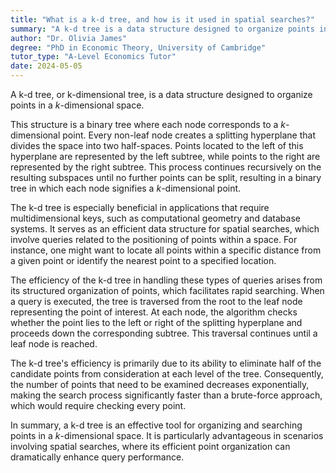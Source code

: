 ```yaml
---
title: "What is a k-d tree, and how is it used in spatial searches?"
summary: "A k-d tree is a data structure designed to organize points in a k-dimensional space, facilitating efficient spatial searches and queries."
author: "Dr. Olivia James"
degree: "PhD in Economic Theory, University of Cambridge"
tutor_type: "A-Level Economics Tutor"
date: 2024-05-05
---
```


A k-d tree, or k-dimensional tree, is a data structure designed to organize points in a $k$-dimensional space.

This structure is a binary tree where each node corresponds to a $k$-dimensional point. Every non-leaf node creates a splitting hyperplane that divides the space into two half-spaces. Points located to the left of this hyperplane are represented by the left subtree, while points to the right are represented by the right subtree. This process continues recursively on the resulting subspaces until no further points can be split, resulting in a binary tree in which each node signifies a $k$-dimensional point.

The k-d tree is especially beneficial in applications that require multidimensional keys, such as computational geometry and database systems. It serves as an efficient data structure for spatial searches, which involve queries related to the positioning of points within a space. For instance, one might want to locate all points within a specific distance from a given point or identify the nearest point to a specified location.

The efficiency of the k-d tree in handling these types of queries arises from its structured organization of points, which facilitates rapid searching. When a query is executed, the tree is traversed from the root to the leaf node representing the point of interest. At each node, the algorithm checks whether the point lies to the left or right of the splitting hyperplane and proceeds down the corresponding subtree. This traversal continues until a leaf node is reached.

The k-d tree's efficiency is primarily due to its ability to eliminate half of the candidate points from consideration at each level of the tree. Consequently, the number of points that need to be examined decreases exponentially, making the search process significantly faster than a brute-force approach, which would require checking every point.

In summary, a k-d tree is an effective tool for organizing and searching points in a $k$-dimensional space. It is particularly advantageous in scenarios involving spatial searches, where its efficient point organization can dramatically enhance query performance.
    